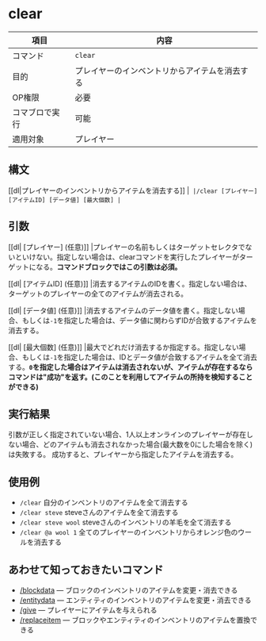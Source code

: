 # clear

|項目|内容|
|---|---|
|コマンド|`clear`|
|目的|プレイヤーのインベントリからアイテムを消去する|
|OP権限|必要|
|コマブロで実行|可能|
|適用対象|プレイヤー|

## 構文

[[dl|プレイヤーのインベントリからアイテムを消去する]]
|```
|/clear [プレイヤー] [アイテムID] [データ値] [最大個数]
|```

## 引数

[[dl| [プレイヤー] (任意)]]
|プレイヤーの名前もしくはターゲットセレクタでないといけない。指定しない場合は、clearコマンドを実行したプレイヤーがターゲットになる。**コマンドブロックではこの引数は必須。**

[[dl| [アイテムID] (任意)]]
|消去するアイテムのIDを書く。指定しない場合は、ターゲットのプレイヤーの全てのアイテムが消去される。

[[dl| [データ値] (任意)]]
|消去するアイテムのデータ値を書く。指定しない場合、もしくは`-1`を指定した場合は、データ値に関わらずIDが合致するアイテムを消去する。

[[dl| [最大個数] (任意)]]
|最大でどれだけ消去するか指定する。指定しない場合、もしくは`-1`を指定した場合は、IDとデータ値が合致するアイテムを全て消去する。**`0`を指定した場合はアイテムは消去されないが、アイテムが存在するならコマンドは"成功"を返す。(このことを利用してアイテムの所持を検知することができる)**

## 実行結果

引数が正しく指定されていない場合、1人以上オンラインのプレイヤーが存在しない場合、どのアイテムも消去されなかった場合(最大数を0にした場合を除く)は失敗する。 成功すると、プレイヤーから指定したアイテムを消去する。

## 使用例

- `/clear` 自分のインベントリのアイテムを全て消去する
- `/clear steve` steveさんのアイテムを全て消去する
- `/clear steve wool` steveさんのインベントリの羊毛を全て消去する
- `/clear @a wool 1` 全てのプレイヤーのインベントリからオレンジ色のウールを消去する

## あわせて知っておきたいコマンド

- [/blockdata](/docs/minecraft/reference/command-bedrock/blockdata) ― ブロックのインベントリのアイテムを変更・消去できる
- [/entitydata](/docs/minecraft/reference/command-bedrock/entitydata) ― エンティティのインベントリのアイテムを変更・消去できる
- [/give](/docs/minecraft/reference/command-bedrock/give) ― プレイヤーにアイテムを与えられる
- [/replaceitem](/docs/minecraft/reference/command-bedrock/replaceitem) ― ブロックやエンティティのインベントリのアイテムを置換できる
